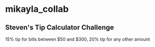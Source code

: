 # mikayla_collab
## Steven's Tip Calculator Challenge
15% tip for bills between $50 and $300, 20% tip for any other amount

